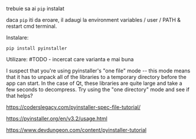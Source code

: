 trebuie sa ai `pip` instalat

daca `pip` iti da eroare, il adaugi la environment variables / user / PATH & restart cmd terminal.

Instalare:
```
pip install pyinstaller
```

Utilizare: #TODO - incercat care varianta e mai buna

I suspect that you're using pyinstaller's "one file" mode -- this mode means that it has to unpack all of the libraries to a temporary directory before the app can start. In the case of Qt, these libraries are quite large and take a few seconds to decompress. Try using the "one directory" mode and see if that helps?

https://coderslegacy.com/pyinstaller-spec-file-tutorial/

https://pyinstaller.org/en/v3.2/usage.html

https://www.devdungeon.com/content/pyinstaller-tutorial




